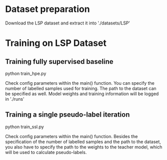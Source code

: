 # Dataset preparation

Download the LSP dataset and extract it into './datasets/LSP'

# Training on LSP Dataset
## Training fully supervised baseline
python train_hpe.py

Check config parameters within the main() function. You can specify the number of labelled samples used for training. The path to the dataset can be specified as well. Model weights and training information will be logged in './runs'

## Training a single pseudo-label iteration
python train_ssl.py

Check config parameters within the main() function. Besides the specification of the number of labelled samples and the path to the dataset, you also have to specify the path to the weights to the teacher model, which will be used to calculate pseudo-labels.
